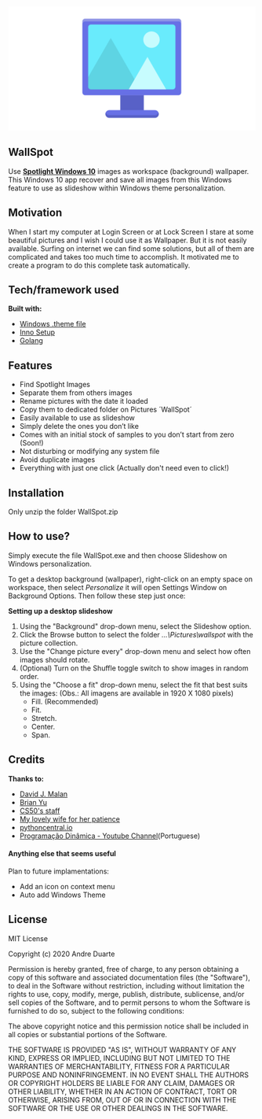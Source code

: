 ![heroicon](assets/wallspotog.png)

## WallSpot
Use **[Spotlight Windows 10](https://docs.microsoft.com/en-us/windows/configuration/windows-spotlight#:~:text=Windows%20Spotlight%20is%20an%20option,desktop%20editions%20of%20Windows%2010.)** images as workspace (background) wallpaper. This Windows 10 app recover and save all images from this Windows feature to use as slideshow within Windows theme personalization.

## Motivation
When I start my computer at Login Screen or at Lock Screen I stare at some beautiful pictures and I wish I could use it as Wallpaper. But it is not easily available. Surfing on internet we can find some solutions, but all of them are complicated and takes too much time to accomplish. It motivated me to create a program to do this complete task automatically.

## Tech/framework used

**Built with:**

* [Windows .theme file](https://docs.microsoft.com/en-us/windows/win32/controls/themesfileformat-overview)
* [Inno Setup](https://jrsoftware.org/isinfo.php)
* [Golang](https://go.dev/)

## Features
* Find Spotlight Images
* Separate them from others images
* Rename pictures with the date it loaded
* Copy them to dedicated folder on Pictures ´WallSpot´
* Easily available to use as slideshow
* Simply delete the ones you don’t like
* Comes with an initial stock of samples to you don’t start from zero (Soon!)
* Not disturbing or modifying any system file
* Avoid duplicate images
* Everything with just one click (Actually don't need even to click!)


## Installation
Only unzip the folder WallSpot.zip

## How to use?
Simply execute the file WallSpot.exe and then choose Slideshow on Windows personalization.

To get a desktop background (wallpaper), right-click on an empty space on workspace, then select *Personalize* it will open Settings Window on Background Options. Then follow these step just once:

**Setting up a desktop slideshow**

1. Using the "Background" drop-down menu, select the Slideshow option.
2. Click the Browse button to select the folder *...\Pictures\wallspot* with the picture collection.
3. Use the "Change picture every" drop-down menu and select how often images should rotate.
4. (Optional) Turn on the Shuffle toggle switch to show images in random order.
5. Using the "Choose a fit" drop-down menu, select the fit that best suits the images:
    (Obs.: All imagens are available in 1920 X 1080 pixels)
    * Fill. (Recommended)
    * Fit.
    * Stretch.
    * Center.
    * Span.


## Credits
**Thanks to:**

- [David J. Malan](https://cs.harvard.edu/malan/)
- [Brian Yu](https://brianyu.me/)
- [CS50's staff](https://cs50.harvard.edu/college/2020/fall/staff/)
- [My lovely wife for her patience](https://www.instagram.com/clicks_of_mylife/)
- [pythoncentral.io](https://www.pythoncentral.io/finding-duplicate-files-with-python/)
- [Programação Dinâmica - Youtube Channel](https://www.youtube.com/c/Programa%C3%A7%C3%A3oDin%C3%A2mica)(Portuguese)

#### Anything else that seems useful
Plan to future implamentations:
- Add an icon on context menu
- Auto add Windows Theme

## License
MIT License

Copyright (c) 2020 Andre Duarte

Permission is hereby granted, free of charge, to any person obtaining a copy
of this software and associated documentation files (the "Software"), to deal
in the Software without restriction, including without limitation the rights
to use, copy, modify, merge, publish, distribute, sublicense, and/or sell
copies of the Software, and to permit persons to whom the Software is
furnished to do so, subject to the following conditions:

The above copyright notice and this permission notice shall be included in all
copies or substantial portions of the Software.

THE SOFTWARE IS PROVIDED "AS IS", WITHOUT WARRANTY OF ANY KIND, EXPRESS OR
IMPLIED, INCLUDING BUT NOT LIMITED TO THE WARRANTIES OF MERCHANTABILITY,
FITNESS FOR A PARTICULAR PURPOSE AND NONINFRINGEMENT. IN NO EVENT SHALL THE
AUTHORS OR COPYRIGHT HOLDERS BE LIABLE FOR ANY CLAIM, DAMAGES OR OTHER
LIABILITY, WHETHER IN AN ACTION OF CONTRACT, TORT OR OTHERWISE, ARISING FROM,
OUT OF OR IN CONNECTION WITH THE SOFTWARE OR THE USE OR OTHER DEALINGS IN THE
SOFTWARE.
